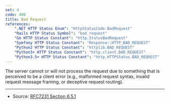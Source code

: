 ```yaml
---
set: 4
code: 400
title: Bad Request
references:
    ".NET HTTP Status Enum": "HttpStatusCode.BadRequest"
    "Rails HTTP Status Symbol": "bad_request"
    "Go HTTP Status Constant": "http.StatusBadRequest"
    "Symfony HTTP Status Constant": "Response::HTTP_BAD_REQUEST"
    "Python2 HTTP Status Constant": "httplib.BAD_REQUEST"
    "Python3+ HTTP Status Constant": "http.client.BAD_REQUEST"
    "Python3.5+ HTTP Status Constant": "http.HTTPStatus.BAD_REQUEST"
---
```


The server cannot or will not process the request due to something that is perceived to be a client error (e.g., malformed request syntax, invalid request message framing, or deceptive request routing).

---

* Source: [RFC7231 Section 6.5.1][1]

[1]: <http://tools.ietf.org/html/rfc7231#section-6.5.1>
